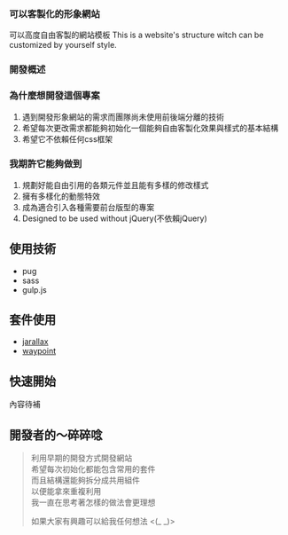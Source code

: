 ### 可以客製化的形象網站
可以高度自由客製的網站模板
This is a website's structure witch can be customized by yourself style.

### 開發概述

### 為什麼想開發這個專案
1. 遇到開發形象網站的需求而團隊尚未使用前後端分離的技術
2. 希望每次更改需求都能夠初始化一個能夠自由客製化效果與樣式的基本結構
3. 希望它不依賴任何css框架

### 我期許它能夠做到  
1. 規劃好能自由引用的各類元件並且能有多樣的修改樣式  
2. 擁有多樣化的動態特效
3. 成為適合引入各種需要前台版型的專案
4. Designed to be used without jQuery(不依賴jQuery)

## 使用技術

- pug
- sass
- gulp.js

## 套件使用

- [jarallax](https://github.com/nk-o/jarallax)
- [waypoint](https://github.com/imakewebthings/waypoints)


## 快速開始

內容待補

## 開發者的～**碎碎唸**   
> 利用早期的開發方式開發網站  
> 希望每次初始化都能包含常用的套件  
> 而且結構還能夠拆分成共用組件  
> 以便能拿來重複利用  
> 我一直在思考著怎樣的做法會更理想  
>
> 如果大家有興趣可以給我任何想法 <(_ _)>
